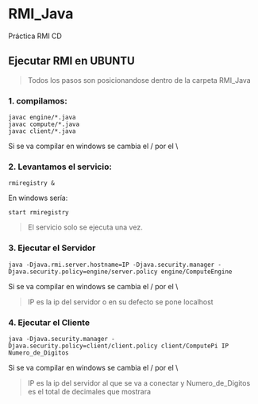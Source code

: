 # RMI_Java
Práctica RMI CD

## Ejecutar RMI en UBUNTU

> Todos los pasos son posicionandose dentro de la carpeta RMI_Java

### 1. compilamos:
	javac engine/*.java
	javac compute/*.java
	javac client/*.java

Si se va compilar en windows se cambia el / por el \

### 2. Levantamos el servicio:
	rmiregistry &

En windows sería:

	start rmiregistry

> El servicio solo se ejecuta una vez. 

### 3. Ejecutar el Servidor

	java -Djava.rmi.server.hostname=IP -Djava.security.manager -Djava.security.policy=engine/server.policy engine/ComputeEngine

Si se va compilar en windows se cambia el / por el \

> IP es la ip del servidor o en su defecto se pone localhost 

### 4. Ejecutar el Cliente

	java -Djava.security.manager -Djava.security.policy=client/client.policy client/ComputePi IP Numero_de_Digitos

Si se va compilar en windows se cambia el / por el \

> IP es la ip del servidor al que se va a conectar y Numero_de_Digitos es el total de decimales que mostrara
